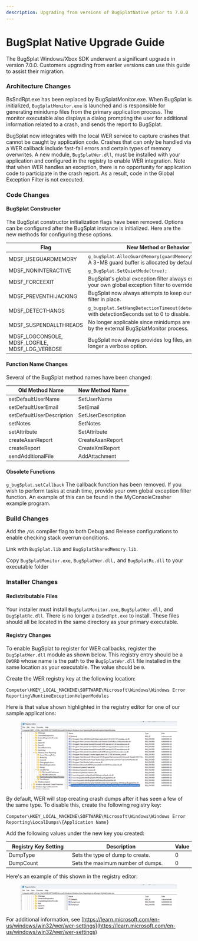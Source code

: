 ```yaml
---
description: Upgrading from versions of BugSplatNative prior to 7.0.0
---
```


# BugSplat Native Upgrade Guide

The BugSplat Windows/Xbox SDK underwent a significant upgrade in version 7.0.0. Customers upgrading from earlier versions can use this guide to assist their migration.&#x20;

### Architecture Changes

BsSndRpt.exe has been replaced by BugSplatMonitor.exe. When BugSplat is initialized, `BugSplatMonitor.exe` is launched and is responsible for generating minidump files from the primary application process. The monitor executable also displays a dialog prompting the user for additional information related to a crash, and sends the report to BugSplat.

BugSplat now integrates with the local WER service to capture crashes that cannot be caught by application code.  Crashes that can only be handled via a WER callback include fast-fail errors and certain types of memory overwrites. A new module, `BugSplatWer.dll`, must be installed with your application and configured in the registry to enable WER integration. Note that when WER handles an exception, there is no opportunity for application code to participate in the crash report. As a result, code in the Global Exception Filter is not executed.

### Code Changes

#### **BugSplat Constructor**

The BugSplat constructor initialization flags have been removed. Options can be configured after the BugSplat instance is initialized. Here are the new methods for configuring these options.

<table><thead><tr><th width="272.421875">Flag</th><th>New Method or Behavior</th></tr></thead><tbody><tr><td>MDSF_USEGUARDMEMORY</td><td><code>g_bugSplat.AllocGuardMemory(guardMemorySizeInBytes);</code> A 3-MB guard buffer is allocated by default.</td></tr><tr><td>MDSF_NONINTERACTIVE</td><td><code>g_BugSplat.SetQuietMode(true);</code></td></tr><tr><td>MDSF_FORCEEXIT</td><td>BugSplat's global exception filter always exits. Provide your own global exception filter to override.</td></tr><tr><td>MDSF_PREVENTHIJACKING</td><td>BugSplat now always attempts to keep our exception filter in place.</td></tr><tr><td>MDSF_DETECTHANGS</td><td><code>g_bugsplat.SetHangDetectionTimeout(detectionSeconds);</code> with detectionSeconds set to 0 to disable.</td></tr><tr><td>MDSF_SUSPENDALLTHREADS</td><td>No longer applicable since minidumps are now created by the external BugSplatMonitor process.</td></tr><tr><td>MDSF_LOGCONSOLE, MDSF_LOGFILE, MDSF_LOG_VERBOSE</td><td>BugSplat now always provides log files, and there is no longer a verbose option.</td></tr></tbody></table>

#### **Function Name Changes**

Several of the BugSplat method names have been changed:

| Old Method Name           | New Method Name    |
| ------------------------- | ------------------ |
| setDefaultUserName        | SetUserName        |
| setDefaultUserEmail       | SetEmail           |
| setDefaultUserDescription | SetUserDescription |
| setNotes                  | SetNotes           |
| setAttribute              | SetAttribute       |
| createAsanReport          | CreateAsanReport   |
| createReport              | CreateXmlReport    |
| sendAdditionalFile        | AddAttachment      |

#### **Obsolete Functions**

`g_bugSplat.setCallback` The callback function has been removed. If you wish to perform tasks at crash time, provide your own global exception filter function. An example of this can be found in the MyConsoleCrasher example program.

### Build Changes

Add the `/GS` compiler flag to both Debug and Release configurations to enable checking stack overrun conditions.

Link with `BugSplat.lib` and `BugSplatSharedMemory.lib`.

Copy `BugSplatMonitor.exe`, `BugSplatWer.dll,` and `BugSplatRc.dll` to your executable folder

### Installer Changes

#### **Redistributable Files**

Your installer must install `BugSplatMonitor.exe`, `BugSplatWer.dll`, and `BugSplatRc.dll`.  There is no longer a `BsSndRpt.exe` to install. These files should all be located in the same directory as your primary executable.

#### **Registry Changes**

To enable BugSplat to register for WER callbacks, register the `BugSplatWer.dll` module as shown below.  This registry entry should be a `DWORD` whose name is the path to the `BugSplatWer.dll` file installed in the same location as your executable. The value should be `0`.

Create the WER registry key at the following location:

```
Computer\HKEY_LOCAL_MACHINE\SOFTWARE\Microsoft\Windows\Windows Error Reporting\RuntimeExceptionHelperModules
```

Here is that value shown highlighted in the registry editor for one of our sample applications:

<figure><img src="../../../../../.gitbook/assets/image (1).png" alt=""><figcaption></figcaption></figure>

By default, WER will stop creating crash dumps after it has seen a few of the same type. To disable this, create the following registry key:&#x20;

```
Computer\HKEY_LOCAL_MACHINE\SOFTWARE\Microsoft\Windows\Windows Error Reporting\LocalDumps\{Application Name}
```

Add the following values under the new key you created:

<table><thead><tr><th width="197.11328125">Registry Key Setting</th><th width="358.19921875">Description</th><th>Value</th></tr></thead><tbody><tr><td>DumpType</td><td>Sets the type of dump to create.</td><td>0</td></tr><tr><td>DumpCount</td><td>Sets the maximum number of dumps.</td><td>0</td></tr></tbody></table>

Here's an example of this shown in the registry editor:

<figure><img src="../../../../../.gitbook/assets/image.png" alt=""><figcaption></figcaption></figure>

For additional information, see [https://learn.microsoft.com/en-us/windows/win32/wer/wer-settings](https://learn.microsoft.com/en-us/windows/win32/wer/wer-settings)

